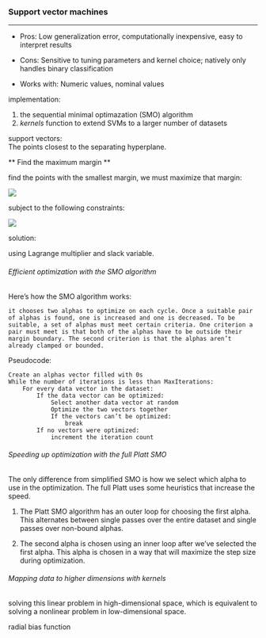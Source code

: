 ### Support vector machines
---

- Pros: Low generalization error, computationally inexpensive, easy to interpret results

- Cons: Sensitive to tuning parameters and kernel choice; natively only handles binary classification

- Works with: Numeric values, nominal values


implementation:  

1. the sequential minimal optimazation (SMO) algorithm  
2. *kernels* function to extend SVMs to a larger number of datasets  

support vectors:  
The points closest to the separating hyperplane.

** Find the maximum margin **  

find the points with the smallest margin, we must maximize that margin:  

<img src="http://www.forkosh.com/mathtex.cgi? \arg\max_{\omega, b}\{\min_n(label*(\omega^\mathrm{T}{x}+b))*\frac{1}{||\omega||}\}">

subject to the following constraints:

<img src="http://www.forkosh.com/mathtex.cgi? label*(\omega^\mathrm{T}{x}+b) \geq 1.0">

solution:  

using Lagrange multiplier and slack variable.

###### Efficient optimization with the SMO algorithm

Here’s how the SMO algorithm works:
 
    it chooses two alphas to optimize on each cycle. Once a suitable pair of alphas is found, one is increased and one is decreased. To be suitable, a set of alphas must meet certain criteria. One criterion a pair must meet is that both of the alphas have to be outside their margin boundary. The second criterion is that the alphas aren’t already clamped or bounded.
    
Pseudocode:  

    Create an alphas vector filled with 0s    While the number of iterations is less than MaxIterations:        For every data vector in the dataset: 
            If the data vector can be optimized:                Select another data vector at random                Optimize the two vectors together                If the vectors can’t be optimized:                    break            If no vectors were optimized:                increment the iteration count
                
###### Speeding up optimization with the full Platt SMO
The only difference from simplified SMO is how we select which alpha to use in the optimization. The full Platt uses some heuristics that increase the speed. 
1. The Platt SMO algorithm has an outer loop for choosing the first alpha. This alternates between single passes over the entire dataset and single passes over non-bound alphas.  
2. The second alpha is chosen using an inner loop after we’ve selected the first alpha. This alpha is chosen in a way that will maximize the step size during optimization. ###### Mapping data to higher dimensions with kernels
solving this linear problem in high-dimensional space, which is equivalent to solving a nonlinear problem in low-dimensional space.
radial bias function
